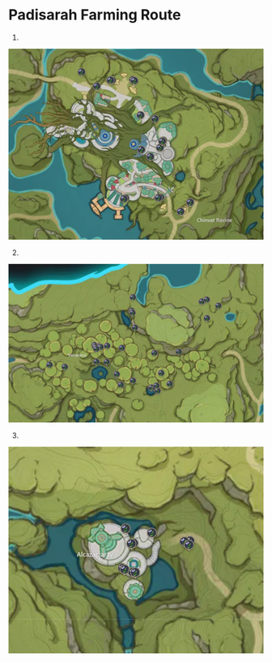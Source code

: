 # Padisarah Farming Route
1.

![Padisarah-Route-1](./padisarah-1.png)

2.

![Padisarah-Route-2](./padisarah-2.png)

3.

![Padisarah-Route-3](./padisarah-3.png)